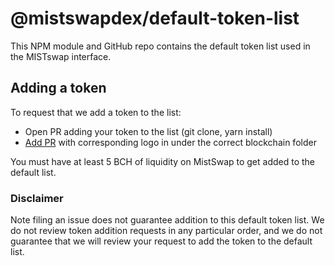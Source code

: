# @mistswapdex/default-token-list

This NPM module and GitHub repo contains the default token list used in the MISTswap interface.

## Adding a token

To request that we add a token to the list:
  + Open PR adding your token to the list (git clone, yarn install)
  + [Add PR](https://github.com/mistswapdex/assets) with corresponding logo in under the correct blockchain folder

You must have at least 5 BCH of liquidity on MistSwap to get added to the default list.

### Disclaimer

Note filing an issue does not guarantee addition to this default token list.
We do not review token addition requests in any particular order, and we do not
guarantee that we will review your request to add the token to the default list.
